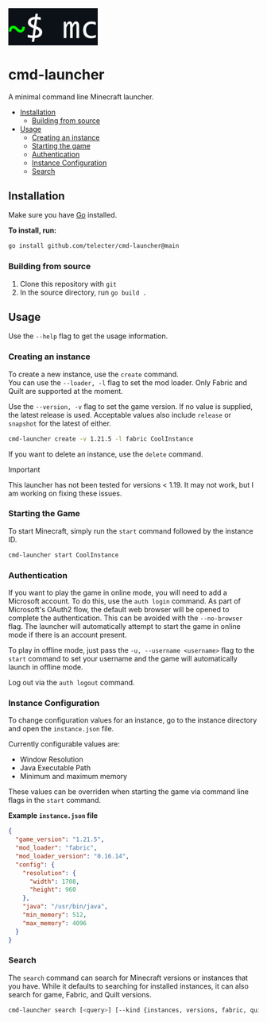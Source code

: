 <img src="docs/icon.png" width="180">


# cmd-launcher

A minimal command line Minecraft launcher.

- [Installation](#installation)
  - [Building from source](#building-from-source)
- [Usage](#usage)
  - [Creating an instance](#creating-an-instance)
  - [Starting the game](#starting-the-game)
  - [Authentication](#authentication)
  - [Instance Configuration](#instance-configuration)
  - [Search](#search)

## Installation
Make sure you have [Go](https://go.dev) installed.

**To install, run:**
```bash
go install github.com/telecter/cmd-launcher@main
```
### Building from source

1. Clone this repository with `git`
2. In the source directory, run `go build .`


## Usage
Use the `--help` flag to get the usage information.

### Creating an instance

To create a new instance, use the `create` command.  
You can use the `--loader, -l` flag to set the mod loader. Only Fabric and Quilt are supported at the moment. 

Use the `--version, -v` flag to set the game version. If no value is supplied, the latest release is used. Acceptable values also include `release` or `snapshot` for the latest of either.
```sh
cmd-launcher create -v 1.21.5 -l fabric CoolInstance
```
If you want to delete an instance, use the `delete` command.
> [!IMPORTANT]
> This launcher has not been tested for versions < 1.19. It may not work, but I am working on fixing these issues.

### Starting the Game
To start Minecraft, simply run the `start` command followed by the instance ID.

```bash
cmd-launcher start CoolInstance
```

### Authentication
If you want to play the game in online mode, you will need to add a Microsoft account. To do this, use the `auth login` command. As part of Microsoft's OAuth2 flow, the default web browser will be opened to complete the authentication. This can be avoided with the `--no-browser` flag. The launcher will automatically attempt to start the game in online mode if there is an account present.


To play in offline mode, just pass the `-u, --username <username>` flag to the `start` command
to set your username and the game will automatically launch in offline mode.


Log out via the `auth logout` command.
### Instance Configuration
To change configuration values for an instance, go to the instance directory and open the `instance.json` file.

Currently configurable values are:
* Window Resolution
* Java Executable Path
* Minimum and maximum memory

These values can be overriden when starting the game via command line flags in the `start` command.

**Example `instance.json` file**
```json
{
  "game_version": "1.21.5",
  "mod_loader": "fabric",
  "mod_loader_version": "0.16.14",
  "config": {
    "resolution": {
      "width": 1708,
      "height": 960
    },
    "java": "/usr/bin/java",
    "min_memory": 512,
    "max_memory": 4096
  }
}
```
### Search
The `search` command can search for Minecraft versions or instances that you have. While it defaults to searching for installed instances, it can also search for game, Fabric, and Quilt versions.

```bash
cmd-launcher search [<query>] [--kind {instances, versions, fabric, quilt}]
```